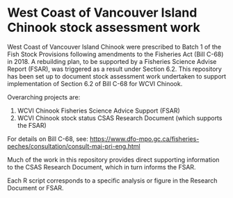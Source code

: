 # West Coast of Vancouver Island Chinook stock assessment work

West Coast of Vancouver Island Chinook were prescribed to Batch 1 of the Fish Stock Provisions following amendments to the Fisheries Act (Bill C-68) in 2018. A rebuilding plan, to be supported by a Fisheries Science Advise Report (FSAR), was triggered as a result under Section 6.2. This repository has been set up to document stock assessment work undertaken to support implementation of Section 6.2 of Bill C-68 for WCVI Chinook.

Overarching projects are:
1) WCVI Chinook Fisheries Science Advice Support (FSAR)
2) WCVI Chinook stock status CSAS Research Document (which supports the FSAR)

For details on Bill C-68, see:
https://www.dfo-mpo.gc.ca/fisheries-peches/consultation/consult-maj-pri-eng.html

Much of the work in this repository provides direct supporting information to the CSAS Research Document, which in turn informs the FSAR.

Each R script corresponds to a specific analysis or figure in the Research Document or FSAR.
